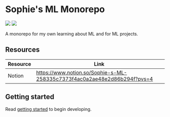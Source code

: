 <!--
Copyright (c) 2023 Sophie Katz

This file is part of Sophie's ML Monorepo.

Sophie's ML Monorepo is free software: you can redistribute it and/or modify it under
the terms of the GNU General Public License as published by the Free Software
Foundation, either version 3 of the License, or (at your option) any later version.

Sophie's ML Monorepo is distributed in the hope that it will be useful, but WITHOUT ANY
WARRANTY; without even the implied warranty of MERCHANTABILITY or FITNESS FOR A
PARTICULAR PURPOSE. See the GNU General Public License for more details.

You should have received a copy of the GNU General Public License along with Sophie's ML
Monorepo. If not, see <https://www.gnu.org/licenses/>.
-->

# Sophie's ML Monorepo

<img src="https://img.shields.io/badge/python-3.9-brightgreen" /> <img src="https://img.shields.io/badge/platform-linux%7Cmacos%7Cwindows-lightgrey" />

A monorepo for my own learning about ML and for ML projects.

## Resources

| Resource | Link                                                                     |
|----------|--------------------------------------------------------------------------|
| Notion   | https://www.notion.so/Sophie-s-ML-258335c7373f4ac0a2ae48e2d86b294f?pvs=4 |

## Getting started

Read [getting started](https://www.notion.so/Getting-Started-08eabe72772a4e65b06dc0ae4d272eb5?pvs=4) to begin developing.
